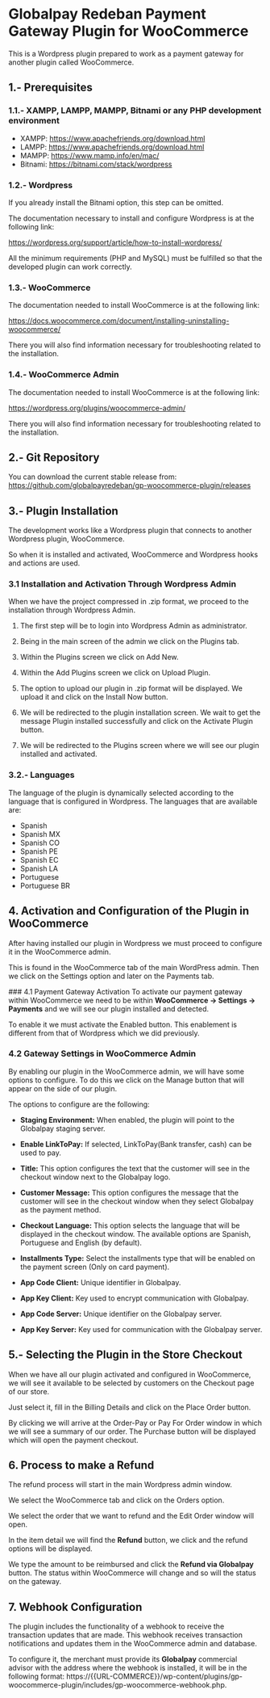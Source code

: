 # Globalpay Redeban Payment Gateway Plugin for WooCommerce
This is a Wordpress plugin prepared to work as a payment gateway for another plugin called WooCommerce.

## 1.- Prerequisites
### 1.1.- XAMPP, LAMPP, MAMPP, Bitnami or any PHP development environment
- XAMPP: https://www.apachefriends.org/download.html
- LAMPP: https://www.apachefriends.org/download.html
- MAMPP: https://www.mamp.info/en/mac/
- Bitnami: https://bitnami.com/stack/wordpress

### 1.2.- Wordpress
If you already install the Bitnami option, this step can be omitted.

The documentation necessary to install and configure Wordpress is at the following link:

https://wordpress.org/support/article/how-to-install-wordpress/

All the minimum requirements (PHP and MySQL) must be fulfilled so that the developed plugin can work correctly.

### 1.3.- WooCommerce
The documentation needed to install WooCommerce is at the following link:

https://docs.woocommerce.com/document/installing-uninstalling-woocommerce/

There you will also find information necessary for troubleshooting related to the installation.

### 1.4.- WooCommerce Admin
The documentation needed to install WooCommerce is at the following link:

https://wordpress.org/plugins/woocommerce-admin/

There you will also find information necessary for troubleshooting related to the installation.

## 2.- Git Repository

You can download the current stable release from: https://github.com/globalpayredeban/gp-woocommerce-plugin/releases

## 3.- Plugin Installation
The development works like a Wordpress plugin that connects to another Wordpress plugin, WooCommerce.

So when it is installed and activated, WooCommerce and Wordpress hooks and actions are used.

### 3.1 Installation and Activation Through Wordpress Admin
When we have the project compressed in .zip format, we proceed to the installation through Wordpress Admin.

1. The first step will be to login into Wordpress Admin as administrator.

2. Being in the main screen of the admin we click on the Plugins tab.

3. Within the Plugins screen we click on Add New.

4. Within the Add Plugins screen we click on Upload Plugin.

5. The option to upload our plugin in .zip format will be displayed. We upload it and click on the Install Now button.

6. We will be redirected to the plugin installation screen. We wait to get the message Plugin installed successfully and click on the Activate Plugin button.

7. We will be redirected to the Plugins screen where we will see our plugin installed and activated.

### 3.2.- Languages
The language of the plugin is dynamically selected according to the language that is configured in Wordpress. The languages that are available are:
- Spanish
- Spanish MX
- Spanish CO
- Spanish PE
- Spanish EC
- Spanish LA
- Portuguese
- Portuguese BR

## 4. Activation and Configuration of the Plugin in WooCommerce
After having installed our plugin in Wordpress we must proceed to configure it in the WooCommerce admin.

This is found in the WooCommerce tab of the main WordPress admin. Then we click on the Settings option and later on the Payments tab.

### 4.1 Payment Gateway Activation
To activate our payment gateway within WooCommerce we need to be within **WooCommerce -> Settings -> Payments** and we will see our plugin installed and detected.

To enable it we must activate the Enabled button. This enablement is different from that of Wordpress which we did previously.

### 4.2 Gateway Settings in WooCommerce Admin
By enabling our plugin in the WooCommerce admin, we will have some options to configure. To do this we click on the Manage button that will appear on the side of our plugin.

The options to configure are the following:

- **Staging Environment:** When enabled, the plugin will point to the Globalpay staging server.

- **Enable LinkToPay:** If selected, LinkToPay(Bank transfer, cash) can be used to pay.

- **Title:** This option configures the text that the customer will see in the checkout window next to the Globalpay logo.

- **Customer Message:** This option configures the message that the customer will see in the checkout window when they select Globalpay as the payment method.

- **Checkout Language:** This option selects the language that will be displayed in the checkout window. The available options are Spanish, Portuguese and English (by default).

- **Installments Type:** Select the installments type that will be enabled on the payment screen (Only on card payment).

- **App Code Client:** Unique identifier in Globalpay.

- **App Key Client:** Key used to encrypt communication with Globalpay.

- **App Code Server:** Unique identifier on the Globalpay server.

- **App Key Server:** Key used for communication with the Globalpay server.

## 5.- Selecting the Plugin in the Store Checkout
When we have all our plugin activated and configured in WooCommerce, we will see it available to be selected by customers on the Checkout page of our store.

Just select it, fill in the Billing Details and click on the Place Order button.

By clicking we will arrive at the Order-Pay or Pay For Order window in which we will see a summary of our order. The Purchase button will be displayed which will open the payment checkout.

## 6. Process to make a Refund
The refund process will start in the main Wordpress admin window.

We select the WooCommerce tab and click on the Orders option.

We select the order that we want to refund and the Edit Order window will open.

In the item detail we will find the **Refund** button, we click and the refund options will be displayed.

We type the amount to be reimbursed and click the **Refund via Globalpay** button. The status within WooCommerce will change and so will the status on the gateway.

## 7. Webhook Configuration
The plugin includes the functionality of a webhook to receive the transaction updates that are made. This webhook receives transaction notifications and updates them in the WooCommerce admin and database.

To configure it, the merchant must provide its **Globalpay** commercial advisor with the address where the webhook is installed, it will be in the following format: https://{{URL-COMMERCE}}/wp-content/plugins/gp-woocommerce-plugin/includes/gp-woocommerce-webhook.php.
